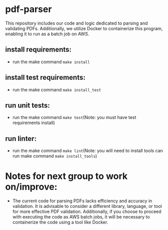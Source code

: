 # pdf-parser
This repository includes our code and logic dedicated to parsing and validating PDFs. Additionally, we utilize Docker to containerize this program, enabling it to run as a batch job on AWS.

## install requirements:
- run the make command `make install`

## install test requirements:
- run the make command `make install_test`

## run unit tests:
- run the make command `make test`(Note: you must have test requirements install)

## run linter:
- run the make command `make lint`(Note: you will need to install tools can run make command `make install_tools`)

# Notes for next group to work on/improve:
- The current code for parsing PDFs lacks efficiency and accuracy in validation. It is advisable to consider a different library, language, or tool for more effective PDF validation. Additionally, if you choose to proceed with executing the code as AWS batch jobs, it will be necessary to containerize the code using a tool like Docker.
